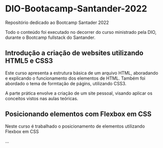 # DIO-Bootacamp-Santander-2022
Repositório dedicado ao Bootcamp Santader 2022

Todo o conteúdo foi executado no decorrer do curso ministrado pela DIO, durante o Bootcamp fullstack do Santander.

## Introdução a criação de websites utilizando HTML5 e CSS3
Este curso apresenta a estrutura básica de um arquivo HTML, aboradando e explicando o funcionamento dos elementos de HTML. Também foi abordado o tema de formtação de págins, utilizando CSS3.

A parte prática envolve a criação de um site pessoal, visando aplicar os conceitos vistos nas aulas teóricas.

## Posicionando elementos com Flexbox em CSS
Neste curso é trabalhado o posicionamento de elementos utilizando Flexbox em CSS

...
